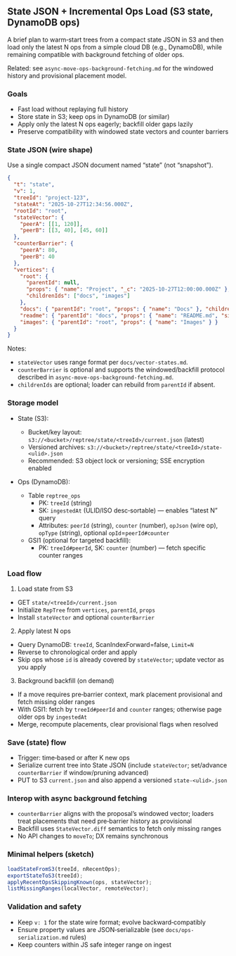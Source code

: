 ## State JSON + Incremental Ops Load (S3 state, DynamoDB ops)

A brief plan to warm‑start trees from a compact state JSON in S3 and then load only the latest N ops from a simple cloud DB (e.g., DynamoDB), while remaining compatible with background fetching of older ops.

Related: see `async-move-ops-background-fetching.md` for the windowed history and provisional placement model.

### Goals
- Fast load without replaying full history
- Store state in S3; keep ops in DynamoDB (or similar)
- Apply only the latest N ops eagerly; backfill older gaps lazily
- Preserve compatibility with windowed state vectors and counter barriers

### State JSON (wire shape)

Use a single compact JSON document named “state” (not “snapshot”).

```json
{
  "t": "state",
  "v": 1,
  "treeId": "project-123",
  "stateAt": "2025-10-27T12:34:56.000Z",
  "rootId": "root",
  "stateVector": {
    "peerA": [[1, 120]],
    "peerB": [[3, 40], [45, 60]]
  },
  "counterBarrier": {
    "peerA": 80,
    "peerB": 40
  },
  "vertices": {
    "root": {
      "parentId": null,
      "props": { "name": "Project", "_c": "2025-10-27T12:00:00.000Z" },
      "childrenIds": ["docs", "images"]
    },
    "docs": { "parentId": "root", "props": { "name": "Docs" }, "childrenIds": ["readme"] },
    "readme": { "parentId": "docs", "props": { "name": "README.md", "size": 2048 } },
    "images": { "parentId": "root", "props": { "name": "Images" } }
  }
}
```

Notes:
- `stateVector` uses range format per `docs/vector-states.md`.
- `counterBarrier` is optional and supports the windowed/backfill protocol described in `async-move-ops-background-fetching.md`.
- `childrenIds` are optional; loader can rebuild from `parentId` if absent.

### Storage model

- State (S3):
  - Bucket/key layout: `s3://<bucket>/reptree/state/<treeId>/current.json` (latest)
  - Versioned archives: `s3://<bucket>/reptree/state/<treeId>/state-<ulid>.json`
  - Recommended: S3 object lock or versioning; SSE encryption enabled

- Ops (DynamoDB):
  - Table `reptree_ops`
    - PK: `treeId` (string)
    - SK: `ingestedAt` (ULID/ISO desc‑sortable) — enables “latest N” query
    - Attributes: `peerId` (string), `counter` (number), `opJson` (wire op), `opType` (string), optional `opId`=`peerId#counter`
  - GSI1 (optional for targeted backfill):
    - PK: `treeId#peerId`, SK: `counter` (number) — fetch specific counter ranges

### Load flow

1) Load state from S3
- GET `state/<treeId>/current.json`
- Initialize `RepTree` from `vertices`, `parentId`, `props`
- Install `stateVector` and optional `counterBarrier`

2) Apply latest N ops
- Query DynamoDB: `treeId`, ScanIndexForward=false, `Limit=N`
- Reverse to chronological order and apply
- Skip ops whose `id` is already covered by `stateVector`; update vector as you apply

3) Background backfill (on demand)
- If a move requires pre‑barrier context, mark placement provisional and fetch missing older ranges
- With GSI1: fetch by `treeId#peerId` and `counter` ranges; otherwise page older ops by `ingestedAt`
- Merge, recompute placements, clear provisional flags when resolved

### Save (state) flow

- Trigger: time‑based or after K new ops
- Serialize current tree into State JSON (include `stateVector`; set/advance `counterBarrier` if window/pruning advanced)
- PUT to S3 `current.json` and also append a versioned `state-<ulid>.json`

### Interop with async background fetching

- `counterBarrier` aligns with the proposal’s windowed vector; loaders treat placements that need pre‑barrier history as provisional
- Backfill uses `StateVector.diff` semantics to fetch only missing ranges
- No API changes to `moveTo`; DX remains synchronous

### Minimal helpers (sketch)

```ts
loadStateFromS3(treeId, nRecentOps);
exportStateToS3(treeId);
applyRecentOpsSkippingKnown(ops, stateVector);
listMissingRanges(localVector, remoteVector);
```

### Validation and safety
- Keep `v: 1` for the state wire format; evolve backward‑compatibly
- Ensure property values are JSON‑serializable (see `docs/ops-serialization.md` rules)
- Keep counters within JS safe integer range on ingest
